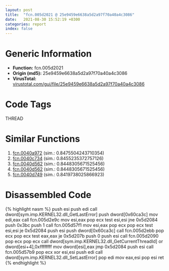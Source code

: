 ```yaml
---
layout: post
title:  "fcn.005d2021 @ 25e9459e6638a5d2a97f70a40a4c3086"
date:   2021-08-30 15:52:19 +0300
categories: report
index: false
---
```


# Generic Information
- **Function:** fcn.005d2021
- **Origin (md5):** 25e9459e6638a5d2a97f70a40a4c3086
- **VirusTotal:** [virustotal.com/gui/file/25e9459e6638a5d2a97f70a40a4c3086][virustotal_ref]

# Code Tags
<span class="tag" id="THREAD">THREAD</span>


# Similar Functions

1. [fcn.0040a972][similar_1_ref] (sim.: 0.8475504243710354)
2. [fcn.0040c734][similar_2_ref] (sim.: 0.8455235372757126)
3. [fcn.0040d562][similar_3_ref] (sim.: 0.8448305671525456)
4. [fcn.0040d562][similar_4_ref] (sim.: 0.8448305671525456)
5. [fcn.0040d749][similar_5_ref] (sim.: 0.8419738025866923)


# Disassembled Code

{% highlight nasm %}
push esi
push edi
call dword[sym.imp.KERNEL32.dll_GetLastError]
push dword[0x60ca3c]
mov edi,eax
call fcn.005d2e9c
mov esi,eax
pop ecx
test esi,esi
jne 0x5d2084
push 0x3bc
push 1
call fcn.005d57f1
mov esi,eax
pop ecx
pop ecx
test esi,esi
je 0x5d2084
push esi
push dword[0x60ca3c]
call fcn.005d2ebb
pop ecx
pop ecx
test eax,eax
je 0x5d207b
push 0
push esi
call fcn.005d2090
pop ecx
pop ecx
call dword[sym.imp.KERNEL32.dll_GetCurrentThreadId]
or dword[esi+4],0xffffffff
mov dword[esi],eax
jmp 0x5d2084
push esi
call fcn.005d57b9
pop ecx
xor esi,esi
push edi
call dword[sym.imp.KERNEL32.dll_SetLastError]
pop edi
mov eax,esi
pop esi
ret 
{% endhighlight %}


[similar_1_ref]: /report/fcn.0040a972@d79e4735d09cd3e3c55bd930ee7a7bf7
[similar_2_ref]: /report/fcn.0040c734@4172bfaa8f37cba53d6d5dc80478637a
[similar_3_ref]: /report/fcn.0040d562@883dfc165005908f8666e487fe529d8c
[similar_4_ref]: /report/fcn.0040d562@6d109801b4451ecec54d9433c2446f52
[similar_5_ref]: /report/fcn.0040d749@07c2b7c33c5e57bea41d904b6b553dfe
[virustotal_ref]: https://www.virustotal.com/gui/file/25e9459e6638a5d2a97f70a40a4c3086